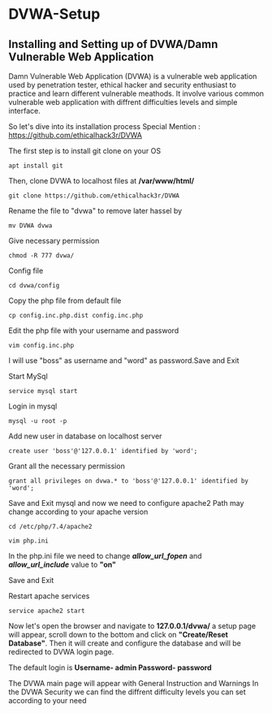 # DVWA-Setup
## Installing and Setting up of DVWA/Damn Vulnerable Web Application
Damn Vulnerable Web Application (DVWA) is a vulnerable web application used by penetration tester, ethical hacker and security enthusiast to practice and learn different vulnerable meathods. It involve various common vulnerable web application with diffrent difficulties levels and simple interface.

So let's dive into its installation process
Special Mention : https://github.com/ethicalhack3r/DVWA

The first step is to install git clone on your OS
```
apt install git
```
Then, clone DVWA to localhost files at **/var/www/html/**

```
git clone https://github.com/ethicalhack3r/DVWA
```

Rename the file to "dvwa" to remove later hassel by
```
mv DVWA dvwa
```
Give necessary permission
```
chmod -R 777 dvwa/
```
Config file 
```
cd dvwa/config
```
Copy the php file from default file 
```
cp config.inc.php.dist config.inc.php
```
Edit the php file with your username and password
```
vim config.inc.php
```
I will use "boss" as username and "word" as password.Save and Exit

Start MySql
```
service mysql start
```

Login in mysql
```
mysql -u root -p
```

Add new user in database on localhost server
```
create user 'boss'@'127.0.0.1' identified by 'word';
```

Grant all the necessary permission
```
grant all privileges on dvwa.* to 'boss'@'127.0.0.1' identified by 'word';
```

Save and Exit mysql and now we need to configure apache2
Path may change according to your apache version
```
cd /etc/php/7.4/apache2
```
```
vim php.ini 
```
In the php.ini file we need to change ***allow_url_fopen*** and ***allow_url_include*** value to **"on"**

Save and Exit

Restart apache services
```
service apache2 start
```
Now let's open the browser and navigate to **127.0.0.1/dvwa/** a setup page will appear, scroll down to the bottom and click on **"Create/Reset Database"**. Then it will create and configure the database and will be redirected to DVWA login page.

The default login is
**Username- admin Password- password**

The DVWA main page will appear with General Instruction and Warnings
In the DVWA Security we can find the diffrent difficulty levels you can set according to your need
